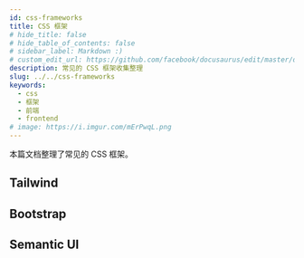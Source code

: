 ```yaml
---
id: css-frameworks
title: CSS 框架
# hide_title: false
# hide_table_of_contents: false
# sidebar_label: Markdown :)
# custom_edit_url: https://github.com/facebook/docusaurus/edit/master/docs/api-doc-markdown.md
description: 常见的 CSS 框架收集整理
slug: ../../css-frameworks
keywords:
  - css
  - 框架
  - 前端
  - frontend
# image: https://i.imgur.com/mErPwqL.png
---
```


本篇文档整理了常见的 CSS 框架。

## Tailwind

## Bootstrap

## Semantic UI
